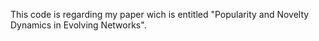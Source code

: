 This code is regarding my paper wich is entitled "Popularity and Novelty Dynamics in Evolving Networks".
